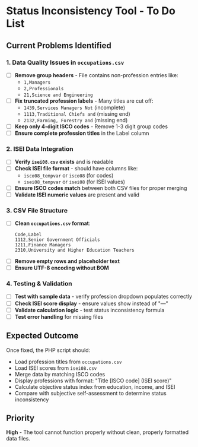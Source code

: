 # Status Inconsistency Tool - To Do List

## Current Problems Identified

### 1. Data Quality Issues in `occupations.csv`
- [ ] **Remove group headers** - File contains non-profession entries like:
  - `1,Managers`
  - `2,Professionals` 
  - `21,Science and Engineering`
- [ ] **Fix truncated profession labels** - Many titles are cut off:
  - `1439,Services Managers Not` (incomplete)
  - `1113,Traditional Chiefs and` (missing end)
  - `2132,Farming, Forestry and` (missing end)
- [ ] **Keep only 4-digit ISCO codes** - Remove 1-3 digit group codes
- [ ] **Ensure complete profession titles** in the Label column

### 2. ISEI Data Integration
- [ ] **Verify `isei08.csv` exists** and is readable
- [ ] **Check ISEI file format** - should have columns like:
  - `isco08_tempvar` or `isco08` (for codes)
  - `isei08_tempvar` or `isei08` (for ISEI values)
- [ ] **Ensure ISCO codes match** between both CSV files for proper merging
- [ ] **Validate ISEI numeric values** are present and valid

### 3. CSV File Structure
- [ ] **Clean `occupations.csv` format**:
  ```csv
  Code,Label
  1112,Senior Government Officials
  1211,Finance Managers
  2310,University and Higher Education Teachers
  ```
- [ ] **Remove empty rows and placeholder text**
- [ ] **Ensure UTF-8 encoding without BOM**

### 4. Testing & Validation
- [ ] **Test with sample data** - verify profession dropdown populates correctly
- [ ] **Check ISEI score display** - ensure values show instead of "—"
- [ ] **Validate calculation logic** - test status inconsistency formula
- [ ] **Test error handling** for missing files

## Expected Outcome
Once fixed, the PHP script should:
- Load profession titles from `occupations.csv`
- Load ISEI scores from `isei08.csv`
- Merge data by matching ISCO codes
- Display professions with format: "Title [ISCO code] (ISEI score)"
- Calculate objective status index from education, income, and ISEI
- Compare with subjective self-assessment to determine status inconsistency

## Priority
**High** - The tool cannot function properly without clean, properly formatted data files.
